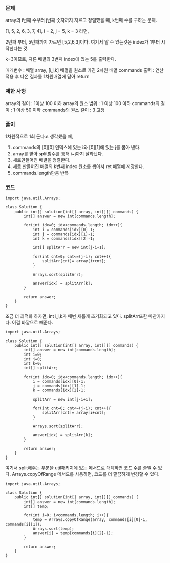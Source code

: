 ### 문제
array의 i번째 수부터 j번째 숫자까지 자르고 정렬했을 때, k번째 수를 구하는 문제.

\[1, 5, 2, 6, 3, 7, 4], i = 2, j = 5, k = 3 라면,

2번째 부터, 5번째까지 자르면 \[5,2,6,3]이다.
여기서 알 수 있는것은 index가 1부터 시작한다는 것.

k=3이므로, 자른 배열의 3번째 index에 있는 5를 출력한다.

매개변수 : 배열 array, \[i,j,k] 배열을 원소로 가진 2차원 배열 commands
출력 : 연산 적용 후 나온 결과를 1차원배열에 담아 return

### 제한 사항
 array의 길이 : 1이상 100 이하
 array의 원소 범위 : 1 이상 100 이하
 commands의 길이 : 1 이상 50 이하
 commands의 원소 길이 : 3 고정


### 풀이
1차원적으로 1회 돈다고 생각했을 때,

1. commands의 \[0]\[0] 인덱스에 있는 i와 \[0]\[1]에 있는 j를 뽑아 낸다.
2. array를 받아 split함수를 통해 i~j까지 잘라낸다.
3. 새로만들어진 배열을 정렬한다.
4. 새로 만들어진 배열의 k번째 index 원소를 뽑아서 ret 배열에 저장한다.
5. commands.length만큼 반복

### 코드
```
import java.util.Arrays;

class Solution {
    public int[] solution(int[] array, int[][] commands) {
        int[] answer = new int[commands.length];
    
        for(int idx=0; idx<commands.length; idx++){
            int i = commands[idx][0]-1;
            int j = commands[idx][1]-1;
            int k = commands[idx][2]-1;

            int[] splitArr = new int[j-i+1];

            for(int cnt=0; cnt<=(j-i); cnt++){
                splitArr[cnt]= array[i+cnt];
            }
            
            Arrays.sort(splitArr);

            answer[idx] = splitArr[k];    
        }
        
        return answer;
    }
}
```

조금 더 최적화 하자면, int i,j,k가 매번 새롭게 초기화되고 있다.
splitArr또한 마찬가지다.
이걸 바깥으로 빼준다.
```
import java.util.Arrays;

class Solution {
    public int[] solution(int[] array, int[][] commands) {
        int[] answer = new int[commands.length];
        int i=0;
        int j=0;
        int k=0;
        int[] splitArr;
    
        for(int idx=0; idx<commands.length; idx++){
            i = commands[idx][0]-1;
            j = commands[idx][1]-1;
            k = commands[idx][2]-1;

            splitArr = new int[j-i+1];

            for(int cnt=0; cnt<=(j-i); cnt++){
                splitArr[cnt]= array[i+cnt];
            }
            
            Arrays.sort(splitArr);

            answer[idx] = splitArr[k];    
        }
        
        return answer;
    }
}
```

여기서 split해주는 부분을 util패키지에 있는 메서드로 대체하면 코드 수를 줄일 수 있다.
Arrays.copyOfRange 메서드를 사용하면, 코드를 더 깔끔하게 변경할 수 있다.
```
import java.util.Arrays;

class Solution {
    public int[] solution(int[] array, int[][] commands) {
        int[] answer = new int[commands.length];
        int[] temp;

        for(int i=0; i<commands.length; i++){
            temp = Arrays.copyOfRange(array, commands[i][0]-1, commands[i][1]);
            Arrays.sort(temp);
            answer[i] = temp[commands[i][2]-1];
        }

        return answer;
    }
}
```
